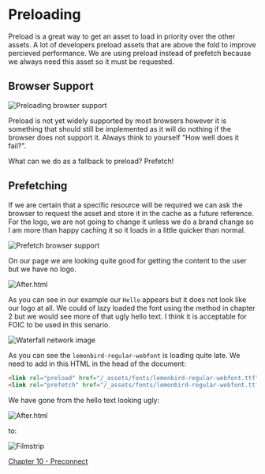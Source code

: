 # Preloading

Preload is a great way to get an asset to load in priority over the other assets. A lot of developers preload assets that are above the fold to improve percieved performance. We are using preload instead of prefetch because we always need this asset so it must be requested.

## Browser Support

![Preloading browser support](https://raw.githubusercontent.com/code-mattclaffey/performance-kit/master/09-preload/screenshots/preload-bs.png)

Preload is not yet widely supported by most browsers however it is something that should still be implemented as it will do nothing if the browser does not support it. Always think to yourself "How well does it fail?".

What can we do as a fallback to preload? Prefetch!

## Prefetching

If we are certain that a specific resource will be required we can ask the browser to request the asset and store it in the cache as a future reference. For the logo, we are not going to change it unless we do a brand change so I am more than happy caching it so it loads in a little quicker than normal.

![Prefetch browser support](https://raw.githubusercontent.com/code-mattclaffey/performance-kit/master/09-preload/screenshots/prefetch-bs.png)


On our page we are looking quite good for getting the content to the user but we have no logo.

![After.html](https://raw.githubusercontent.com/code-mattclaffey/performance-kit/master/02-fouc-vs-foic/screenshots/FOUC.png)

As you can see in our example our `Hello` appears but it does not look like our logo at all. We could of lazy loaded the font using the method in chapter 2 but we would see more of that ugly hello text. I think it is acceptable for FOIC to be used in this senario.

![Waterfall network image](https://raw.githubusercontent.com/code-mattclaffey/performance-kit/master/09-preload/screenshots/waterfall-image.png)

As you can see the `lemonbird-regular-webfont` is loading quite late. We need to add in this HTML in the head of the document:

```html
<link rel="preload" href="/_assets/fonts/lemonbird-regular-webfont.ttf">
<link rel="prefetch" href="/_assets/fonts/lemonbird-regular-webfont.ttf">
```

We have gone from the hello text looking ugly:

![After.html](https://raw.githubusercontent.com/code-mattclaffey/performance-kit/master/02-fouc-vs-foic/screenshots/FOUC.png)

to:

![Filmstrip](https://raw.githubusercontent.com/code-mattclaffey/performance-kit/master/09-preload/screenshots/film-strip-preload.png)

[Chapter 10 - Preconnect](https://github.com/code-mattclaffey/performance-kit/tree/master/10-preconnect/readme.md)
